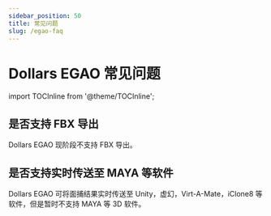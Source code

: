 ```yaml
---
sidebar_position: 50
title: 常见问题
slug: /egao-faq
---	
```


# Dollars EGAO 常见问题

import TOCInline from '@theme/TOCInline';

<TOCInline toc={toc} />

## 是否支持 FBX 导出

Dollars EGAO 现阶段不支持 FBX 导出。

## 是否支持实时传送至 MAYA 等软件

Dollars EGAO 可将面捕结果实时传送至 Unity，虚幻，Virt-A-Mate，iClone8 等软件，但是暂时不支持 MAYA 等 3D 软件。
